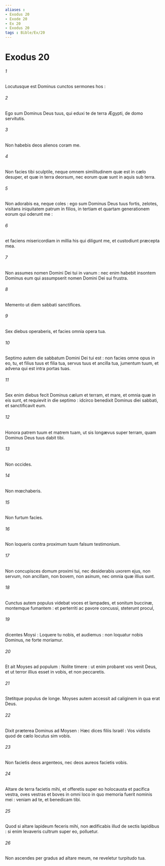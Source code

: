```yaml
---
aliases : 
- Exodus 20
- Exode 20
- Ex 20
- Exodus 20
tags : Bible/Ex/20
---
```


# Exodus 20

###### 1
Locutusque est Dominus cunctos sermones hos :
###### 2
Ego sum Dominus Deus tuus, qui eduxi te de terra Ægypti, de domo servitutis.
###### 3
Non habebis deos alienos coram me.
###### 4
Non facies tibi sculptile, neque omnem similitudinem quæ est in cælo desuper, et quæ in terra deorsum, nec eorum quæ sunt in aquis sub terra.
###### 5
Non adorabis ea, neque coles : ego sum Dominus Deus tuus fortis, zelotes, visitans iniquitatem patrum in filios, in tertiam et quartam generationem eorum qui oderunt me :
###### 6
et faciens misericordiam in millia his qui diligunt me, et custodiunt præcepta mea.
###### 7
Non assumes nomen Domini Dei tui in vanum : nec enim habebit insontem Dominus eum qui assumpserit nomen Domini Dei sui frustra.
###### 8
Memento ut diem sabbati sanctifices.
###### 9
Sex diebus operaberis, et facies omnia opera tua.
###### 10
Septimo autem die sabbatum Domini Dei tui est : non facies omne opus in eo, tu, et filius tuus et filia tua, servus tuus et ancilla tua, jumentum tuum, et advena qui est intra portas tuas.
###### 11
Sex enim diebus fecit Dominus cælum et terram, et mare, et omnia quæ in eis sunt, et requievit in die septimo : idcirco benedixit Dominus diei sabbati, et sanctificavit eum.
###### 12
Honora patrem tuum et matrem tuam, ut sis longævus super terram, quam Dominus Deus tuus dabit tibi.
###### 13
Non occides.
###### 14
Non mœchaberis.
###### 15
Non furtum facies.
###### 16
Non loqueris contra proximum tuum falsum testimonium.
###### 17
Non concupisces domum proximi tui, nec desiderabis uxorem ejus, non servum, non ancillam, non bovem, non asinum, nec omnia quæ illius sunt.
###### 18
Cunctus autem populus videbat voces et lampades, et sonitum buccinæ, montemque fumantem : et perterriti ac pavore concussi, steterunt procul,
###### 19
dicentes Moysi : Loquere tu nobis, et audiemus : non loquatur nobis Dominus, ne forte moriamur.
###### 20
Et ait Moyses ad populum : Nolite timere : ut enim probaret vos venit Deus, et ut terror illius esset in vobis, et non peccaretis.
###### 21
Stetitque populus de longe. Moyses autem accessit ad caliginem in qua erat Deus.
###### 22
Dixit præterea Dominus ad Moysen : Hæc dices filiis Israël : Vos vidistis quod de cælo locutus sim vobis.
###### 23
Non facietis deos argenteos, nec deos aureos facietis vobis.
###### 24
Altare de terra facietis mihi, et offeretis super eo holocausta et pacifica vestra, oves vestras et boves in omni loco in quo memoria fuerit nominis mei : veniam ad te, et benedicam tibi.
###### 25
Quod si altare lapideum feceris mihi, non ædificabis illud de sectis lapidibus : si enim levaveris cultrum super eo, polluetur.
###### 26
Non ascendes per gradus ad altare meum, ne reveletur turpitudo tua.
